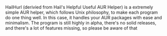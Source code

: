 HailHurl (derivied from Hail's Helpful Useful AUR Helper) is a extremely simple AUR helper, which follows Unix
philosophy, to make each program do one thing well.
In this case, it handles your AUR packages with ease and minimalism.
The program is still highly in alpha, there's no solid releases, and there's a lot of features missing, so please be aware of that
